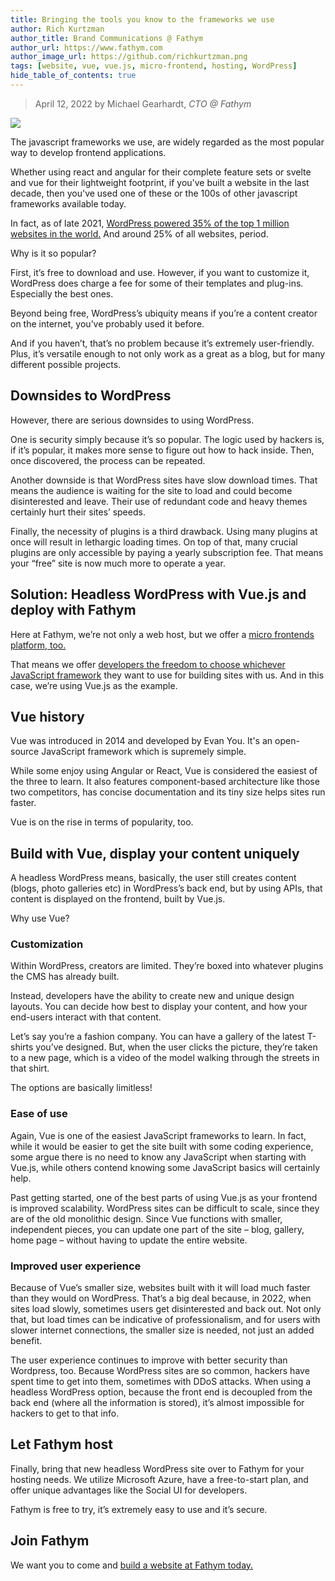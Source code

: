 ```yaml
---
title: Bringing the tools you know to the frameworks we use
author: Rich Kurtzman
author_title: Brand Communications @ Fathym
author_url: https://www.fathym.com
author_image_url: https://github.com/richkurtzman.png
tags: [website, vue, vue.js, micro-frontend, hosting, WordPress]
hide_table_of_contents: true
---
```


> April 12, 2022 by Michael Gearhardt, _CTO @ Fathym_

![](/img/vuejsscreen.jpeg)

The javascript frameworks we use, are widely regarded as the most popular way to develop frontend applications.

Whether using react and angular for their complete feature sets or svelte and vue for their lightweight footprint, if you've built a website in the last decade, then you've used one of these or the 100s of other javascript frameworks available today.

In fact, as of late 2021, [WordPress powered 35% of the top 1 million websites in the world.](https://gracethemes.com/wordpress-is-still-the-most-popular-cms-choice-top-trends-in-2020-and-predictions-for-2021/) And around 25% of all websites, period.

Why is it so popular?

First, it’s free to download and use. However, if you want to customize it, WordPress does charge a fee for some of their templates and plug-ins. Especially the best ones.

Beyond being free, WordPress’s ubiquity means if you’re a content creator on the internet, you’ve probably used it before.

And if you haven’t, that’s no problem because it’s extremely user-friendly. Plus, it’s versatile enough to not only work as a great as a blog, but for many different possible projects.

## Downsides to WordPress

However, there are serious downsides to using WordPress.

One is security simply because it’s so popular. The logic used by hackers is, if it’s popular, it makes more sense to figure out how to hack inside. Then, once discovered, the process can be repeated.

Another downside is that WordPress sites have slow download times. That means the audience is waiting for the site to load and could become disinterested and leave. Their use of redundant code and heavy themes certainly hurt their sites’ speeds.

Finally, the necessity of plugins is a third drawback. Using many plugins at once will result in lethargic loading times. On top of that, many crucial plugins are only accessible by paying a yearly subscription fee. That means your “free” site is now much more to operate a year.

## Solution: Headless WordPress with Vue.js and deploy with Fathym

Here at Fathym, we’re not only a web host, but we offer a [micro frontends platform, too.](https://www.fathym.com/blog/articles/2022/march/2022-03-14-a-simple-micro-frontends-explainer)

That means we offer [developers the freedom to choose whichever JavaScript framework](https://www.fathym.com/blog/articles/2022/february/2022-02-28-angular-vs-react-vs-vue-you-choose) they want to use for building sites with us. And in this case, we’re using Vue.js as the example.

## Vue history

Vue was introduced in 2014 and developed by Evan You. It's an open-source JavaScript framework which is supremely simple.

While some enjoy using Angular or React, Vue is considered the easiest of the three to learn. It also features component-based architecture like those two competitors, has concise documentation and its tiny size helps sites run faster.

Vue is on the rise in terms of popularity, too.

## Build with Vue, display your content uniquely

A headless WordPress means, basically, the user still creates content (blogs, photo galleries etc) in WordPress’s back end, but by using APIs, that content is displayed on the frontend, built by Vue.js.

Why use Vue?

### Customization

Within WordPress, creators are limited. They’re boxed into whatever plugins the CMS has already built.

Instead, developers have the ability to create new and unique design layouts. You can decide how best to display your content, and how your end-users interact with that content.

Let’s say you’re a fashion company. You can have a gallery of the latest T-shirts you’ve designed. But, when the user clicks the picture, they’re taken to a new page, which is a video of the model walking through the streets in that shirt.

The options are basically limitless!

### Ease of use

Again, Vue is one of the easiest JavaScript frameworks to learn. In fact, while it would be easier to get the site built with some coding experience, some argue there is no need to know any JavaScript when starting with Vue.js, while others contend knowing some JavaScript basics will certainly help.

Past getting started, one of the best parts of using Vue.js as your frontend is improved scalability. WordPress sites can be difficult to scale, since they are of the old monolithic design. Since Vue functions with smaller, independent pieces, you can update one part of the site – blog, gallery, home page – without having to update the entire website.

### Improved user experience

Because of Vue’s smaller size, websites built with it will load much faster than they would on WordPress. That’s a big deal because, in 2022, when sites load slowly, sometimes users get disinterested and back out. Not only that, but load times can be indicative of professionalism, and for users with slower internet connections, the smaller size is needed, not just an added benefit.

The user experience continues to improve with better security than Wordpress, too. Because WordPress sites are so common, hackers have spent time to get into them, sometimes with DDoS attacks. When using a headless WordPress option, because the front end is decoupled from the back end (where all the information is stored), it’s almost impossible for hackers to get to that info.

## Let Fathym host

Finally, bring that new headless WordPress site over to Fathym for your hosting needs. We utilize Microsoft Azure, have a free-to-start plan, and offer unique advantages like the Social UI for developers.

Fathym is free to try, it’s extremely easy to use and it’s secure.

## Join Fathym

We want you to come and [build a website at Fathym today.](www.fathym.com/dashboard)
